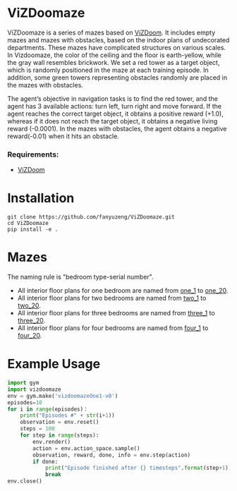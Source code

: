 
# ViZDoomaze
ViZDoomaze is a series of mazes based on [ViZDoom](https://github.com/mwydmuch/ViZDoom). It includes empty mazes and mazes with obstacles, based on the indoor plans of undecorated departments. These mazes have complicated structures on various scales. In Vizdoomaze, the color of the ceiling and the floor is earth-yellow, while the gray wall resembles brickwork. We set a red tower as a target object, which is randomly positioned in the maze at each training episode. In addition, some green towers representing obstacles randomly are placed in the mazes with obstacles. 

The agent’s objective in navigation tasks is to find the red tower, and the agent has 3 available actions: turn left, turn right and move forward. If the agent reaches the correct target object, it obtains a positive reward (+1.0), whereas if it does not reach the target object, it obtains a negative living reward (-0.0001). In the mazes with obstacles, the agent obtains a negative reward(-0.01) when it hits an obstacle.

### Requirements:
- [ViZDoom](https://github.com/mwydmuch/ViZDoom)


# Installation
    git clone https://github.com/fanyuzeng/ViZDoomaze.git  
    cd ViZDoomaze   
    pip install -e .    


# Mazes
The naming rule is "bedroom type-serial number". 
- All interior floor plans for one bedroom are named from [one_1](https://github.com/fanyuzeng/ViZDoomaze/tree/main/vizdoomaze/envs/scenarios/one) to [one_20](https://github.com/fanyuzeng/ViZDoomaze/tree/main/vizdoomaze/envs/scenarios/one).
- All interior floor plans for two bedrooms are named from [two_1](https://github.com/fanyuzeng/ViZDoomaze/tree/main/vizdoomaze/envs/scenarios/two) to [two_20](https://github.com/fanyuzeng/ViZDoomaze/tree/main/vizdoomaze/envs/scenarios/two).
- All interior floor plans for three bedrooms are named from [three_1](https://github.com/fanyuzeng/ViZDoomaze/tree/main/vizdoomaze/envs/scenarios/three) to [three_20](https://github.com/fanyuzeng/ViZDoomaze/tree/main/vizdoomaze/envs/scenarios/three).
- All interior floor plans for four bedrooms are named from [four_1](https://github.com/fanyuzeng/ViZDoomaze/tree/main/vizdoomaze/envs/scenarios/four) to [four_20](https://github.com/fanyuzeng/ViZDoomaze/tree/main/vizdoomaze/envs/scenarios/four).


# Example Usage
```python
import gym        
import vizdoomaze         
env = gym.make('vizdoomazeOne1-v0')      
episodes=10     
for i in range(episodes)：     
    print("Episodes #" + str(i+1))      
    observation = env.reset()
    steps = 100
    for step in range(steps): 
        env.render()      
        action = env.action_space.sample()      
        observation, reward, done, info = env.step(action)      
        if done:      
            print("Episode finished after {} timesteps".format(step+1))    
            break     
env.close()
```

